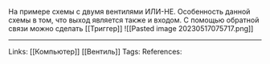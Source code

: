 На примере схемы с двумя вентилями ИЛИ-НЕ. Особенность данной схемы в том, что выход является также и входом. С помощью обратной связи можно сделать [[Триггер]]
![[Pasted image 20230517075717.png]]
___
Links: [[Компьютер]] [[Вентиль]]
Tags:
References: